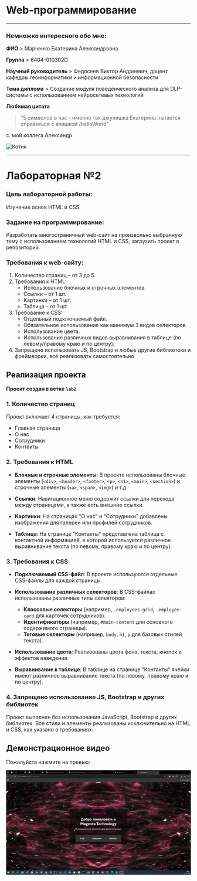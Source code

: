 # Web-программирование
----
### Немножко интересного обо мне:

**ФИО** > Марченко Екатерина Александровна

**Группа** > 6404-010302D

**Научный руководитель** > Федосеев Виктор Андреевич, доцент кафедры геоинформатики и информационной безопасности

**Тема диплома** > Создание модуля поведенческого анализа для DLP-системы с использованием нейросетевых технологий

**Любимая цитата** 
> "5 символов в час - именно так джунишка Екатерина пытается справиться с апишкой /helloWorld" 

c. мой коллега Александр

![Котик](sticker.gif)

---

# Лабораторная №2

### Цель лабораторной работы:

Изучение основ HTML и CSS.
### Задание на программирование: 

Разработать многостраничный web-сайт на произвольно выбранную тему с использованием технологий HTML и CSS, загрузить проект в репозиторий.

### Требования к web-сайту:
1.	Количество страниц – от 3 до 5.
2.	Требования к HTML:
    - Использование блочных и строчных элементов.
    - Ссылки – от 1 шт.
    - Картинки – от 1 шт.
    - Таблица – от 1 шт.
3.	Требование к CSS:
    - Отдельный подключаемый файл.
    - Обязательное использование как минимум 3 видов селекторов.
    - Использование цвета.
    - Использование различных видов выравнивания в таблице (по левому/правому краю и по центру).
4.	Запрещено использовать JS, Bootstrap и любые другие библиотеки и фреймворки, всё реализовать самостоятельно

## Реализация проекта

**Проект создан в ветке `lab2`**

### 1. Количество страниц

Проект включает 4 страницы, как требуется:
   - Главная страница
   - О нас
   - Сотрудники
   - Контакты

### 2. Требования к HTML

- **Блочные и строчные элементы**: 
   В проекте использованы блочные элементы (`<div>`, `<header>`, `<footer>`, `<p>`, `<h1>`, `<main>`, `<section>`) и строчные элементы (`<a>`, `<span>`, `<img>`) и т.д.

- **Ссылки**: 
   Навигационное меню содержит ссылки для перехода между страницами, а также есть внешние ссылки.

- **Картинки**: 
   На страницах "О нас" и "Сотрудники" добавлены изображения для галереи или профилей сотрудников.

- **Таблица**: 
   На странице "Контакты" представлена таблица с контактной информацией, в которой используется различное выравнивание текста (по левому, правому краю и по центру).

### 3. Требования к CSS

- **Подключаемый CSS-файл**: 
   В проекте используются отдельные CSS-файлы для каждой страницы.

- **Использование различных селекторов**: 
   В CSS-файлах использованы различные типы селекторов:
   - **Классовые селекторы** (например, `.employees-grid`, `.employee-card` для карточек сотрудников).
   - **Идентификаторы** (например, `#main-content` для основного содержимого страницы).
   - **Теговые селекторы** (например, `body`, `h1`, `p` для базовых стилей текста).
   
- **Использование цвета**: 
   Реализованы цвета фона, текста, кнопок и эффектов наведения.

- **Выравнивание в таблице**: 
   В таблице на странице "Контакты" ячейки имеют различное выравнивание текста (по левому, правому краю и по центру).

### 4. Запрещено использование JS, Bootstrap и других библиотек
   Проект выполнен без использования JavaScript, Bootstrap и других библиотек. Все стили и элементы реализованы исключительно на HTML и CSS, как указано в требованиях.

## Демонстрационное видео

Пожалуйста нажмите на превью:

[![Watch the video](image.png)](https://drive.google.com/file/d/1m-61Nv34oA8gGOdzZNc4_sj0JfbKDGf6/view?usp=drive_link)
